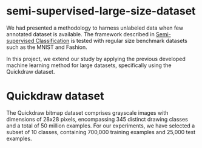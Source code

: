 # semi-supervised-large-size-dataset

We had presented a methodology to harness unlabeled data when few annotated dataset is available. The framework described in [Semi-supervised Classification](https://github.com/ekchacon/semi-supervised-regular-size-datasets.git) is tested with regular size benchmark datasets such as the MNIST and Fashion.

In this project, we extend our study by applying the previous developed machine learning method for large datasets, specifically using the Quickdraw dataset.

# Quickdraw dataset

The Quickdraw bitmap dataset comprises grayscale images with dimensions of 28x28 pixels, encompassing 345 distinct drawing classes and a total of 50 million examples. For our experiments, we have selected a subset of 10 classes, containing 700,000 training examples and 25,000 test examples.
